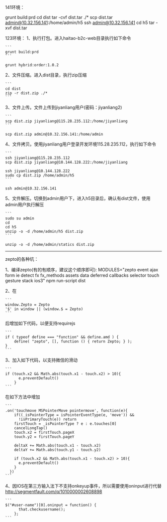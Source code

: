 141环境：

grunt build:prd
cd dist
tar -cvf dist.tar ./*
scp dist.tar admin@10.32.156.141:/home/admin/h5
ssh admin@10.32.156.141
cd h5
tar -xvf dist.tar


123环境：
1、执行打包。进入haitao-b2c-web目录执行如下命令

    ```
    grunt build:prd
    ```

    grunt hybrid:order:1.0.2

2、文件压缩。进入dist目录，执行zip压缩

    ```
    cd dist
    zip -r dist.zip ./*
    ```

3、文件上传。文件上传到jiyanliang用户(密码：jiyanliang2)

    ```
    scp dist.zip jiyanliang@115.28.235.112:/home/jiyanliang
    ```

    scp dist.zip admin@10.32.156.141:/home/admin

4、文件拷贝。使用jiyanliang用户登录开发环境115.28.235.112，执行如下命令

    ```
    ssh jiyanliang@115.28.235.112
    scp dist.zip jiyanliang@10.144.128.222:/home/jiyanliang

    ssh jiyanliang@10.144.128.222
    sudo cp dist.zip /home/admin/h5
    ```

    ssh admin@10.32.156.141

5、文件解压。切换到admin用户下，进入h5目录后，确认有dist文件，使用admin用户执行解压

    ```
    sudo su admin
    cd
    cd h5
    unzip -o -d /home/admin/h5 dist.zip
    ```

    unzip -o -d /home/admin/statics dist.zip

--------------
zepto的各种坑：

1、编译zepto(有的有顺序，建议这个顺序即可):
MODULES="zepto event ajax form ie detect fx fx_methods assets data deferred callbacks selector touch gesture stack ios3" npm run-script dist

2、在

    ```
    window.Zepto = Zepto
    '$' in window || (window.$ = Zepto)
    ```

后增加如下代码，以便支持requirejs

    ```
    if ( typeof define === "function" && define.amd ) {
        define( "zepto", [], function () { return Zepto; } );
    }
    ```

3、加入如下代码，以支持微信的滑动

    ```
    if (touch.x2 && Math.abs(touch.x1 - touch.x2) > 10){
          e.preventDefault()
        }
    ```
在如下方法中增加

    ```
    .on('touchmove MSPointerMove pointermove', function(e){
        if((_isPointerType = isPointerEventType(e, 'move')) &&
          !isPrimaryTouch(e)) return
        firstTouch = _isPointerType ? e : e.touches[0]
        cancelLongTap()
        touch.x2 = firstTouch.pageX
        touch.y2 = firstTouch.pageY

        deltaX += Math.abs(touch.x1 - touch.x2)
        deltaY += Math.abs(touch.y1 - touch.y2)

        if (touch.x2 && Math.abs(touch.x1 - touch.x2) > 10){
          e.preventDefault()
        }
      })
    ```

4、因IOS在第三方输入法下不支持onkeyup事件，所以需要使用oninput进行代替
  http://segmentfault.com/q/1010000002608898

    ```
    $("#user-name")[0].oninput = function() {
          that.checkusername();
        };
    ```